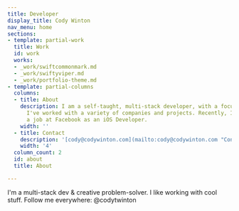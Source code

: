 ```yaml
---
title: Developer
display_title: Cody Winton
nav_menu: home
sections:
- template: partial-work
  title: Work
  id: work
  works:
  - _work/swiftcommonmark.md
  - _work/swiftyviper.md
  - _work/portfolio-theme.md
- template: partial-columns
  columns:
  - title: About
    description: I am a self-taught, multi-stack developer, with a focus on iOS development.
      I've worked with a variety of companies and projects. Recently, I've accepted
      a job at Facebook as an iOS Developer.
    width: ''
  - title: Contact
    description: '[cody@codywinton.com](mailto:cody@codywinton.com "Contact Me")'
    width: '4'
  column_count: 2
  id: about
  title: About

---
```

I'm a multi-stack dev & creative problem-solver. I like working with cool stuff. Follow me everywhere: @codytwinton